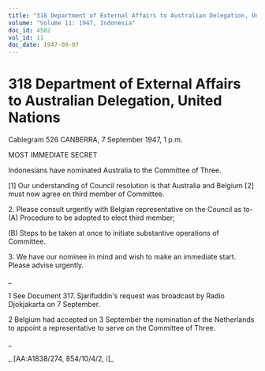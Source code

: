 ```yaml
---
title: "318 Department of External Affairs to Australian Delegation, United Nations"
volume: "Volume 11: 1947, Indonesia"
doc_id: 4502
vol_id: 11
doc_date: 1947-09-07
---
```


# 318 Department of External Affairs to Australian Delegation, United Nations

Cablegram 526 CANBERRA, 7 September 1947, 1 p.m.

MOST IMMEDIATE SECRET

Indonesians have nominated Australia to the Committee of Three.

[1] Our understanding of Council resolution is that Australia and Belgium [2] must now agree on third member of Committee.

2\. Please consult urgently with Belgian representative on the Council as to- (A) Procedure to be adopted to elect third member;

(B) Steps to be taken at once to initiate substantive operations of Committee.

3\. We have our nominee in mind and wish to make an immediate start. Please advise urgently.

_

1 See Document 317. Sjarifuddin's request was broadcast by Radio Djokjakarta on 7 September.

2 Belgium had accepted on 3 September the nomination of the Netherlands to appoint a representative to serve on the Committee of Three.

_

_ [AA:A1838/274, 854/10/4/2, i]_
